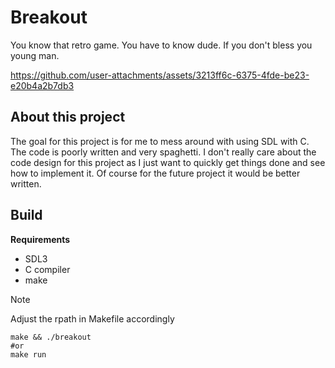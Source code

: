 # Breakout

You know that retro game. You have to know dude. If you don't bless you
young man.


https://github.com/user-attachments/assets/3213ff6c-6375-4fde-be23-e20b4a2b7db3


## About this project
The goal for this project is for me to mess around with using SDL with C.
The code is poorly written and very spaghetti. I don't really care about
the code design for this project as I just want to quickly get things done and
see how to implement it. Of course for the future project it would be better
written.

## Build
**Requirements**
- SDL3
- C compiler
- make

> [!NOTE]
> Adjust the rpath in Makefile accordingly

```
make && ./breakout
#or
make run
```
